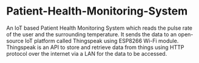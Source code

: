 # Patient-Health-Monitoring-System
An IoT based Patient Health Monitoring System which reads the pulse rate of the user and the surrounding temperature. It sends the data to an open-source IoT platform called Thingspeak using ESP8266 Wi-Fi module. Thingspeak is an API to store and retrieve data from things using HTTP protocol over the internet via a LAN for the data to be accessed.

